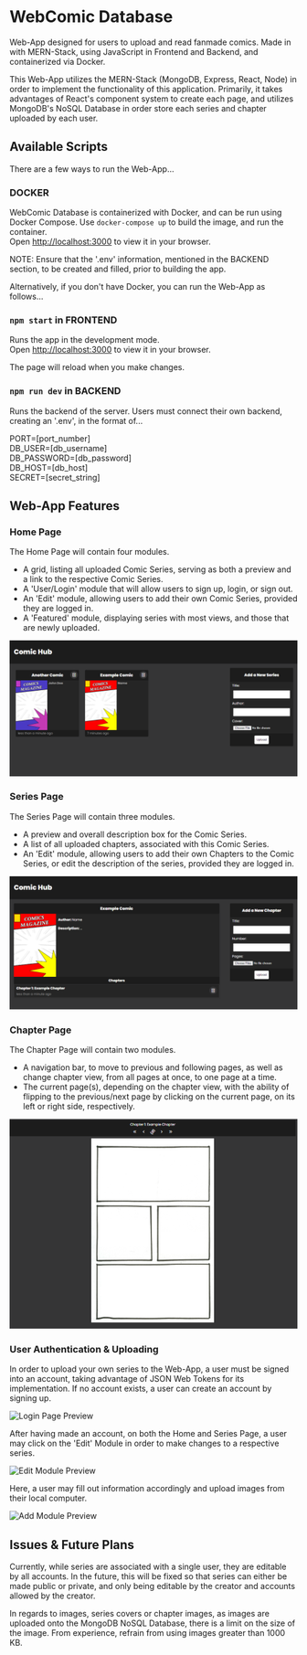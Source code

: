 # WebComic Database

Web-App designed for users to upload and read fanmade comics. Made in with MERN-Stack, using JavaScript in Frontend and Backend, and containerized via Docker.

This Web-App utilizes the MERN-Stack (MongoDB, Express, React, Node) in order to implement the functionality of this application. Primarily, it takes advantages of React's component system to create each page, and utilizes MongoDB's NoSQL Database in order store each series and chapter uploaded by each user.

## Available Scripts

There are a few ways to run the Web-App...

### DOCKER

WebComic Database is containerized with Docker, and can be run using Docker Compose. Use `docker-compose up` to build the image, and run the container. \
Open [http://localhost:3000](http://localhost:3000) to view it in your browser.

NOTE: Ensure that the '.env' information, mentioned in the BACKEND section, to be created and filled, prior to building the app.

Alternatively, if you don't have Docker, you can run the Web-App as follows...

### `npm start` in FRONTEND

Runs the app in the development mode.\
Open [http://localhost:3000](http://localhost:3000) to view it in your browser.

The page will reload when you make changes.

### `npm run dev` in BACKEND

Runs the backend of the server. Users must connect their own backend, creating an '.env',
in the format of...

PORT=[port_number] \
DB_USER=[db_username] \
DB_PASSWORD=[db_password] \
DB_HOST=[db_host] \
SECRET=[secret_string]

## Web-App Features

### Home Page

The Home Page will contain four modules.
- A grid, listing all uploaded Comic Series, serving as both a preview and a link to the
respective Comic Series.
- A 'User/Login' module that will allow users to sign up, login, or sign out.
- An 'Edit' module, allowing users to add their own Comic Series, provided they are logged in.
- A 'Featured' module, displaying series with most views, and those that are newly uploaded.

![Home Page Preview](https://github.com/jstnn818/comic-hub/blob/main/readme-images/home_page.png?raw=true)

### Series Page

The Series Page will contain three modules.
- A preview and overall description box for the Comic Series.
- A list of all uploaded chapters, associated with this Comic Series.
- An 'Edit' module, allowing users to add their own Chapters to the Comic Series, or edit the description
of the series, provided they are logged in.

![Series Page Preview](https://github.com/jstnn818/comic-hub/blob/main/readme-images/series_page.png?raw=true)

### Chapter Page

The Chapter Page will contain two modules.
- A navigation bar, to move to previous and following pages, as well as change chapter view, from all pages at once, to one page at a time.
- The current page(s), depending on the chapter view, with the ability of flipping to the previous/next page by clicking on the current page, on its left or right side, respectively.

![Chapter Page Preview](https://github.com/jstnn818/comic-hub/blob/main/readme-images/chapter_page.png?raw=true)

### User Authentication & Uploading

In order to upload your own series to the Web-App, a user must be signed into an account, taking advantage of JSON Web Tokens for its implementation. If no account exists, a user can create an account by signing up.

![Login Page Preview](https://github.com/jstnn818/comic-hub/blob/main/readme-images/login_page.png?raw=true)

After having made an account, on both the Home and Series Page, a user may click on the 'Edit' Module in order to make changes to a respective series.

![Edit Module Preview](https://github.com/jstnn818/comic-hub/blob/main/readme-images/edit_module.png?raw=true)

Here, a user may fill out information accordingly and upload images from their local computer.

![Add Module Preview](https://github.com/jstnn818/comic-hub/blob/main/readme-images/add_module.png?raw=true)

## Issues & Future Plans

Currently, while series are associated with a single user, they are editable by all accounts. In the future, this will be fixed so that series can either be made public or private, and only being editable by the creator and accounts allowed by the creator.

In regards to images, series covers or chapter images, as images are uploaded onto the MongoDB NoSQL Database, there is a limit on the size of the image. From experience, refrain from using images greater than 1000 KB.